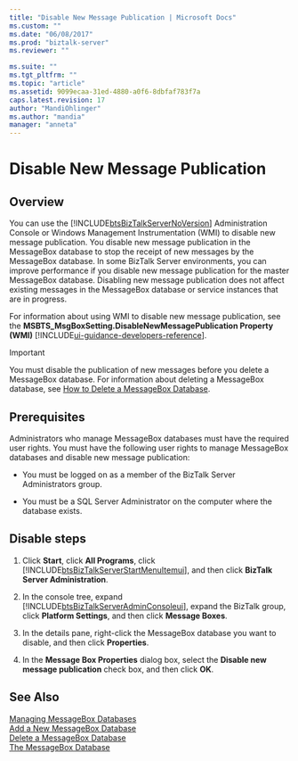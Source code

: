 ```yaml
---
title: "Disable New Message Publication | Microsoft Docs"
ms.custom: ""
ms.date: "06/08/2017"
ms.prod: "biztalk-server"
ms.reviewer: ""

ms.suite: ""
ms.tgt_pltfrm: ""
ms.topic: "article"
ms.assetid: 9099ecaa-31ed-4880-a0f6-8dbfaf783f7a
caps.latest.revision: 17
author: "MandiOhlinger"
ms.author: "mandia"
manager: "anneta"
---
```

# Disable New Message Publication

## Overview
You can use the [!INCLUDE[btsBizTalkServerNoVersion](../includes/btsbiztalkservernoversion-md.md)] Administration Console or Windows Management Instrumentation (WMI) to disable new message publication. You disable new message publication in the MessageBox database to stop the receipt of new messages by the MessageBox database. In some BizTalk Server environments, you can improve performance if you disable new message publication for the master MessageBox database. Disabling new message publication does not affect existing messages in the MessageBox database or service instances that are in progress.  
  
 For information about using WMI to disable new message publication, see the **MSBTS_MsgBoxSetting.DisableNewMessagePublication Property (WMI)** [!INCLUDE[ui-guidance-developers-reference](../includes/ui-guidance-developers-reference.md)].
  
> [!IMPORTANT]
>  You must disable the publication of new messages before you delete a MessageBox database. For information about deleting a MessageBox database, see [How to Delete a MessageBox Database](../core/how-to-delete-a-messagebox-database.md).  
  
## Prerequisites  
 Administrators who manage MessageBox databases must have the required user rights. You must have the following user rights to manage MessageBox databases and disable new message publication:  
  
-   You must be logged on as a member of the BizTalk Server Administrators group.  
  
-   You must be a SQL Server Administrator on the computer where the database exists.  
  
## Disable steps
  
1. Click **Start**, click **All Programs**, click [!INCLUDE[btsBizTalkServerStartMenuItemui](../includes/btsbiztalkserverstartmenuitemui-md.md)], and then click **BizTalk Server Administration**.  
  
2. In the console tree, expand [!INCLUDE[btsBizTalkServerAdminConsoleui](../includes/btsbiztalkserveradminconsoleui-md.md)], expand the BizTalk group, click **Platform Settings**, and then click **Message Boxes**.  
  
3. In the details pane, right-click the MessageBox database you want to disable, and then click **Properties**.  
  
4. In the **Message Box Properties** dialog box, select the **Disable new message publication** check box, and then click **OK**.  
  
## See Also  
 [Managing MessageBox Databases](../core/managing-messagebox-databases.md)   
 [Add a New MessageBox Database](../core/how-to-add-a-new-messagebox-database.md)   
 [Delete a MessageBox Database](../core/how-to-delete-a-messagebox-database.md)   
 [The MessageBox Database](../core/the-messagebox-database.md)